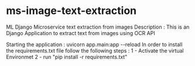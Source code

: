 # ms-image-text-extraction
ML Django Microservice text extraction from images
Description : This is an Django Application to extract text from images using OCR API

Starting the application : uvicorn app.main:app --reload
In order to install the requirements.txt file follow the following steps : 
    1 - Activate the virtual Environmet 
    2 - run "pip install -r requirements.txt"
